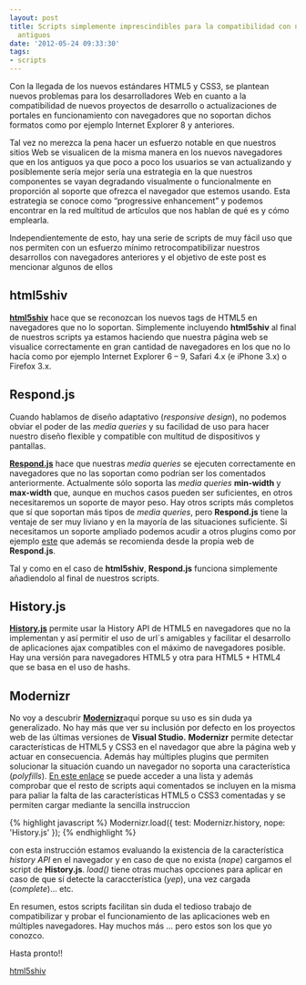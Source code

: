 ```yaml
---
layout: post
title: Scripts simplemente imprescindibles para la compatibilidad con navegadores
  antiguos
date: '2012-05-24 09:33:30'
tags:
- scripts
---
```



Con la llegada de los nuevos estándares HTML5 y CSS3, se plantean nuevos problemas para los desarrolladores Web en cuanto a la compatibilidad de nuevos proyectos de desarrollo o actualizaciones de portales en funcionamiento con navegadores que no soportan dichos formatos como por ejemplo Internet Explorer 8 y anteriores.

Tal vez no merezca la pena hacer un esfuerzo notable en que nuestros sitios Web se visualicen de la misma manera en los nuevos navegadores que en los antiguos ya que poco a poco los usuarios se van actualizando y posiblemente sería mejor sería una estrategia en la que nuestros componentes se vayan degradando visualmente o funcionalmente en proporción al soporte que ofrezca el navegador que estemos usando. Esta estrategia se conoce como “progressive enhancement” y podemos encontrar en la red multitud de artículos que nos hablan de qué es y cómo emplearla.

Independientemente de esto, hay una serie de scripts de muy fácil uso que nos permiten con un esfuerzo mínimo retrocompatibilizar nuestros desarrollos con navegadores anteriores y el objetivo de este post es mencionar algunos de ellos


## html5shiv

**[html5shiv](https://github.com/aFarkas/html5shiv "html5shiv")** hace que se reconozcan los nuevos tags de HTML5 en navegadores que no lo soportan. Simplemente incluyendo **html5shiv** al final de nuestros scripts ya estamos haciendo que nuestra página web se visualice correctamente en gran cantidad de navegadores en los que no lo hacía como por ejemplo Internet Explorer 6 – 9, Safari 4.x (e iPhone 3.x) o Firefox 3.x.


## Respond.js

Cuando hablamos de diseño adaptativo (*responsive design*), no podemos obviar el poder de las *media queries* y su facilidad de uso para hacer nuestro diseño flexible y compatible con multitud de dispositivos y pantallas.

**[Respond.js](https://github.com/scottjehl/Respond "respond.js")** hace que nuestras *media queries* se ejecuten correctamente en navegadores que no las soportan como podrían ser los comentados anteriormente. Actualmente sólo soporta las *media queries* **min-width** y **max-width** que, aunque en muchos casos pueden ser suficientes, en otros necesitaremos un soporte de mayor peso. Hay otros scripts más completos que sí que soportan más tipos de *media queries*, pero **Respond.js** tiene la ventaje de ser muy liviano y en la mayoría de las situaciones suficiente. Si necesitamos un soporte ampliado podemos acudir a otros plugins como por ejemplo [este](http://code.google.com/p/css3-mediaqueries-js/ "css3-mediaqueries-js") que además se recomienda desde la propia web de **Respond.js**.

Tal y como en el caso de **html5shiv**, **Respond.js** funciona simplemente añadiendolo al final de nuestros scripts.


## History.js

[**History.js**](https://github.com/balupton/History.js/ "History.js") permite usar la History API de HTML5 en navegadores que no la implementan y así permitir el uso de url´s amigables y facilitar el desarrollo de aplicaciones ajax compatibles con el máximo de navegadores posible. Hay una versión para navegadores HTML5 y otra para HTML5 + HTML4 que se basa en el uso de hashs.


## Modernizr

No voy a descubrir [**Modernizr**](http://modernizr.com/ "Modernizr")aquí porque su uso es sin duda ya generalizado. No hay más que ver su inclusión por defecto en los proyectos web de las últimas versiones de **Visual Studio.** **Modernizr** permite detectar características de HTML5 y CSS3 en el navedagor que abre la página web y actuar en consecuencia. Además hay múltiples plugins que permiten solucionar la situación cuando un navegador no soporta una característica (*polyfills*). [En este enlace](https://github.com/Modernizr/Modernizr/wiki/HTML5-Cross-browser-Polyfills "Polyfills") se puede acceder a una lista y además comprobar que el resto de scripts aqui comentados se incluyen en la misma para paliar la falta de las características HTML5 o CSS3 comentadas y se permiten cargar mediante la sencilla instruccion

{% highlight javascript %}
Modernizr.load({ test: Modernizr.history, nope: 'History.js' });
{% endhighlight %}

con esta instrucción estamos evaluando la existencia de la característica *history API* en el navegador y en caso de que no exista (*nope*) cargamos el script de **History.js**. *load()* tiene otras muchas opcciones para aplicar en caso de que sí detecte la caraccterística (*yep*), una vez cargada (*complete*)… etc.

En resumen, estos scripts facilitan sin duda el tedioso trabajo de compatibilizar y probar el funcionamiento de las aplicaciones web en múltiples navegadores. Hay muchos más … pero estos son los que yo conozco.

Hasta pronto!!

[<span>html5shiv</span>](http://code.google.com/p/html5shiv/)


